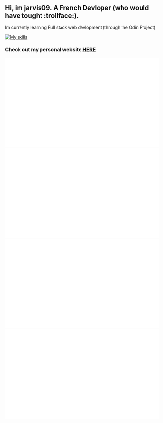 ## Hi, im **jarvis09**. A French Devloper (who would have tought :trollface:).
Im currently learning Full stack web devlopment (through the Odin Project)

[![My skills](https://skillicons.dev/icons?i=js,html,css,python,python)](https://skillicons.dev)
### Check out my personal website [HERE](https://jarvis09.com)

![](https://raw.githubusercontent.com/jarvis09-yann/github-stats/master/generated/overview.svg#gh-dark-mode-only)
![](https://raw.githubusercontent.com/jarvis09-yann/github-stats/master/generated/overview.svg#gh-light-mode-only)
![](https://raw.githubusercontent.com/jarvis09-yann/github-stats/master/generated/languages.svg#gh-dark-mode-only)
![](https://raw.githubusercontent.com/jarvis09-yann/github-stats/master/generated/languages.svg#gh-light-mode-only)

